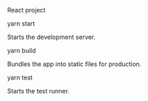 React project


yarn start

Starts the development server.


yarn build

Bundles the app into static files for production.


yarn test

Starts the test runner.

